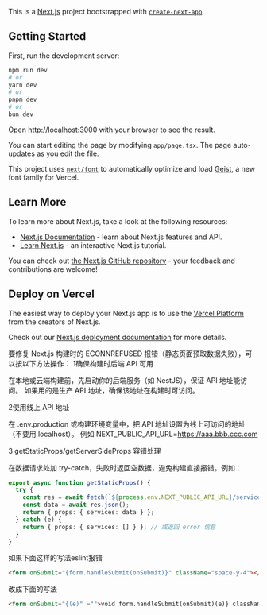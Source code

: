This is a [Next.js](https://nextjs.org) project bootstrapped with [`create-next-app`](https://nextjs.org/docs/app/api-reference/cli/create-next-app).

## Getting Started

First, run the development server:

```bash
npm run dev
# or
yarn dev
# or
pnpm dev
# or
bun dev
```

Open [http://localhost:3000](http://localhost:3000) with your browser to see the result.

You can start editing the page by modifying `app/page.tsx`. The page auto-updates as you edit the file.

This project uses [`next/font`](https://nextjs.org/docs/app/building-your-application/optimizing/fonts) to automatically optimize and load [Geist](https://vercel.com/font), a new font family for Vercel.

## Learn More

To learn more about Next.js, take a look at the following resources:

- [Next.js Documentation](https://nextjs.org/docs) - learn about Next.js features and API.
- [Learn Next.js](https://nextjs.org/learn) - an interactive Next.js tutorial.

You can check out [the Next.js GitHub repository](https://github.com/vercel/next.js) - your feedback and contributions are welcome!

## Deploy on Vercel

The easiest way to deploy your Next.js app is to use the [Vercel Platform](https://vercel.com/new?utm_medium=default-template&filter=next.js&utm_source=create-next-app&utm_campaign=create-next-app-readme) from the creators of Next.js.

Check out our [Next.js deployment documentation](https://nextjs.org/docs/app/building-your-application/deploying) for more details.

要修复 Next.js 构建时的 ECONNREFUSED 报错（静态页面预取数据失败），可以按以下方法操作：
1确保构建时后端 API 可用

在本地或云端构建前，先启动你的后端服务（如 NestJS），保证 API 地址能访问。
如果用的是生产 API 地址，确保该地址在构建时可访问。

2使用线上 API 地址

在 .env.production 或构建环境变量中，把 API 地址设置为线上可访问的地址（不要用 localhost）。
例如
NEXT_PUBLIC_API_URL=https://aaa.bbb.ccc.com

3 getStaticProps/getServerSideProps 容错处理

在数据请求处加 try-catch，失败时返回空数据，避免构建直接报错。例如：

```ts
export async function getStaticProps() {
  try {
    const res = await fetch(`${process.env.NEXT_PUBLIC_API_URL}/services`);
    const data = await res.json();
    return { props: { services: data } };
  } catch (e) {
    return { props: { services: [] } }; // 或返回 error 信息
  }
}
```

如果下面这样的写法eslint报错

```html
<form onSubmit="{form.handleSubmit(onSubmit)}" className="space-y-4"></form>
```

改成下面的写法

```html
<form onSubmit="{(e)" ="">void form.handleSubmit(onSubmit)(e)} className="space-y-4"></form>
```
